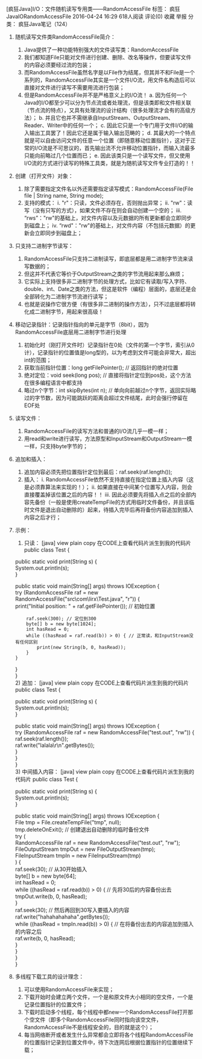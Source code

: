 [疯狂Java]I/O：文件随机读写专用类——RandomAccessFile
标签： 疯狂JavaIORandomAccessFile
2016-04-24 16:29 618人阅读 评论(0) 收藏 举报
分类： 疯狂Java笔记（124）  
1. 随机读写文件类RandomAccessFile简介：
   1) Java提供了一种功能特别强大的文件读写类：RandomAccessFile
   2) 我们都知道File只能对文件进行创建、删除、改名等操作，但要读写文件的内容必须要经过流的包装；
   3) 而RandomAccessFile虽然名字是以File作为结尾，但其并不和File是一个系列的，RandomAccessFile其实是一个文件I/O流，用文件名构造后可以直接对文件进行读写不需要用流进行包装；
   4) 但是RandomAccessFile并不是严格意义上的I/O流！
        a. 因为任何一个Java的I/O都至少可以分为节点流或者处理流，但是该类即和文件相关联（节点流的特点），又具有处理流的设计结构（很多处理流才会有的高级方法）；
        b. 并且它也并不需继承自InputStream、OutputStream、Reader、Writer中的任何一个；
        c. 因此它只是一个专门用于文件I/O的输入输出工具罢了！因此它还是属于输入输出范畴的；
        d. 其最大的一个特点就是可以自由访问文件的任意一个位置（即随意移动位置指针），这对于正常的I/O流是不可思议的，首先输出流不允许移动位置指针，而输入流最多只能向前略过几个位置而已；
        e. 因此该类只是一个读写文件，但又使用I/O流的方式进行读写的特殊工具类，就是为随机读写文件专业打造的！！

2. 创建（打开文件）对象：
   1) 除了需要指定文件名以外还需要指定读写模式：RandomAccessFile(File file | String name, String mode);
   2) 支持的模式：
        i. "r"：只读，文件必须存在，否则抛出异常；
        ii. "rw"：读写（没有只写的方式），如果文件不存在则会自动创建一个空的；
        iii. “rws”："rw"的基础上，对文件内容以及元数据的所有更新都会立即同步到磁盘上；
        iv. “rwd"："rw"的基础上，对文件内容（不包括元数据）的更新会立即同步到磁盘上；

3. 只支持二进制字节读写：
   1) RandomAccessFile只支持二进制读写，即底层都是用二进制字节流来读写数据的；
   2) 但这并不代表它等价于OutputStream之类的字节流用起来那么麻烦；
   3) 它实际上支持很多非二进制字节的处理方式，比如它有读取/写入字符、double、int、Date之类的方法，但这是软件（编程）层面的，底层还是会全部转化为二进制字节流进行读写；
   4) 也就是说操作它很方便（有很多非二进制的操作方法），只不过底层都将转化成二进制字节，用起来很高级！

4. 移动记录指针：记录指针指向的单元是字节（8bit），因为RandomAccessFile底层用二进制字节进行处理
   1) 初始化时（刚打开文件时）记录指针在0处（文件的第一个字节，索引从0计），记录指针的位置值是long型的，以为考虑到文件可能会非常大，超出int的范围；
   2) 获取当前指针位置：long getFilePointer();  // 返回指针的绝对位置
   3) 绝对定位：void seek(long pos); // 直接将指针定位到pos处，这个方法在很多编程语言中都支持
   4) 略过n个字节：int skipBytes(int n); // 单向向前越过n个字节，返回实际略过的字节数，因为可能跳跃的距离会超过文件结尾，此时会强行停留在EOF处

5. 读写文件：
   1) RandomAccessFile的读写方法和普通的I/O流几乎一模一样；
   2) 用read和write进行读写，方法原型和InputStream和OutputStream一模一样，只支持byte字节的；

6. 追加和插入：
   1) 追加内容必须先把位置指针定位到最后：raf.seek(raf.length());
   2) 插入：
        i. RandomAccessFile依然不支持直接在指定位置上插入内容（这是必须靠算法来实现的！）；
        ii. 如果直接在中间某个位置写入内容，则会直接覆盖掉该位置之后的内容！！
        iii. 因此必须要先将插入点之后的全部内容先备份（一般是使用createTempFile的方式用临时文件备份，并且该临时文件是退出自动删除的）起来，待插入完毕后再将备份内容追加到插入内容之后才行；

7. 示例：
   1) 只读：
[java] view plain copy 在CODE上查看代码片派生到我的代码片
public class Test {  

   public static void print(String s) {  
       System.out.println(s);  
   }  

   public static void main(String[] args) throws IOException {  
       try (RandomAccessFile raf = new RandomAccessFile("src\\com\\lirx\\Test.java", "r")) {  
           print("Initial position: " + raf.getFilePointer());  // 初始位置  

           raf.seek(300); // 定位到300  
           byte[] b = new byte[1024];  
           int hasRead = 0;  
           while ((hasRead = raf.read(b)) > 0) { // 正常读，和InputStream没有任何区别  
               print(new String(b, 0, hasRead));  
           }  
       }  
   }  
}  
   2) 追加：
[java] view plain copy 在CODE上查看代码片派生到我的代码片
public class Test {  

   public static void print(String s) {  
       System.out.println(s);  
   }  

   public static void main(String[] args) throws IOException {  
       try (RandomAccessFile raf = new RandomAccessFile("test.out", "rw")) {  
           raf.seek(raf.length());  
           raf.write("lalala\r\n".getBytes());  
       }  
   }  
}  
   3) 中间插入内容：
[java] view plain copy 在CODE上查看代码片派生到我的代码片
public class Test {  

   public static void print(String s) {  
       System.out.println(s);  
   }  

   public static void main(String[] args) throws IOException {  
       File tmp = File.createTempFile("tmp", null);  
       tmp.deleteOnExit(); // 创建退出自动删除的临时备份文件  
       try (  
           RandomAccessFile raf = new RandomAccessFile("test.out", "rw");  
           FileOutputStream tmpOut = new FileOutputStream(tmp);  
           FileInputStream tmpIn = new FileInputStream(tmp)  
       ) {  
           raf.seek(30); // 从30开始插入  
           byte[] b = new byte[64];  
           int hasRead = 0;  
           while ((hasRead = raf.read(b)) > 0) { // 先将30后的内容备份出去  
               tmpOut.write(b, 0, hasRead);  
           }  
           raf.seek(30); // 然后再回到30写入要插入的内容  
           raf.write("hahahahahaha".getBytes());  
           while ((hasRead = tmpIn.read(b)) > 0) { // 在将备份出去的内容追加到插入的内容之后  
               raf.write(b, 0, hasRead);  
           }  
       }  
   }  
}  

8. 多线程下载工具的设计理念：
   1) 可以使用RandomAccessFile来实现；
   2) 下载开始时会建立两个文件，一个是和原文件大小相同的空文件，一个是记录位置指针的位置文件；
   3) 下载时启动多个线程，每个线程中都new一个RandomAccessFile打开那个空文件（即多个RandomAccessFile同时指向该空文件，RandomAccessFile不是线程安全的，目的就是这个）；
   4) 每当网络断开或者发生什么异常都会立即将各个线程RandomAccessFile的位置指针记录到位置文件中，待下次连网后根据位置指针的位置继续下载；
